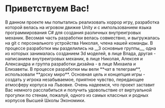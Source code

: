 <h1>Приветствуем Вас!</h1> 
В данном проекте мы попытались реализовать хоррор игру, разработка которой велась на игровом движке Unity и с импользованием языка программирования C# для создания
различных внутреигровых механик. Весомая часть разработки велась совмествно, и выгружалась на git c персонального устройства Николая, члена нашей команды. В процессе разработки мы
разделились на __3 основные группы__, одна из которых занималась созданием 3d моделей, в лице Влада, другая - написанием внутреигровых механик, в лице Николая, Алексея и Александра и 
группа разработки дизайна - в лице Михаила и Елизаветы. В процессе разработки мы вели **чат в телеграм**, использовали **доску миро**. Основная цель и концепция игры - создать у игрока
незабываемое, приятное чувство, передающее атмосферу корпуса на Львовке. Очень надеемся, что проект заставит Вас немного расслабиться и получить удовольствие от виртуальной
прогулки по стенам, пожалуй, одного из самых классных и родных корпусов Высшей Школы Экономики.


